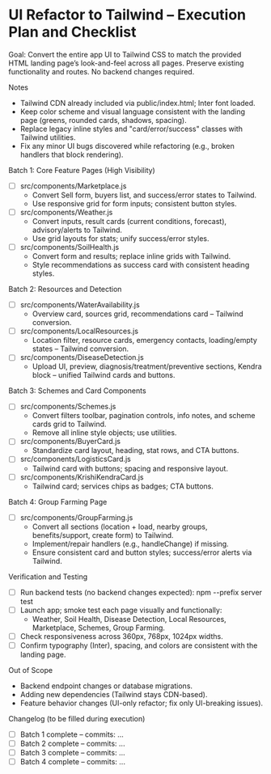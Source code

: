 # UI Refactor to Tailwind – Execution Plan and Checklist

Goal: Convert the entire app UI to Tailwind CSS to match the provided HTML landing page’s look-and-feel across all pages. Preserve existing functionality and routes. No backend changes required.

Notes
- Tailwind CDN already included via public/index.html; Inter font loaded.
- Keep color scheme and visual language consistent with the landing page (greens, rounded cards, shadows, spacing).
- Replace legacy inline styles and "card/error/success" classes with Tailwind utilities.
- Fix any minor UI bugs discovered while refactoring (e.g., broken handlers that block rendering).

Batch 1: Core Feature Pages (High Visibility)
- [ ] src/components/Marketplace.js
  - Convert Sell form, buyers list, and success/error states to Tailwind.
  - Use responsive grid for form inputs; consistent button styles.
- [ ] src/components/Weather.js
  - Convert inputs, result cards (current conditions, forecast), advisory/alerts to Tailwind.
  - Use grid layouts for stats; unify success/error styles.
- [ ] src/components/SoilHealth.js
  - Convert form and results; replace inline grids with Tailwind.
  - Style recommendations as success card with consistent heading styles.

Batch 2: Resources and Detection
- [ ] src/components/WaterAvailability.js
  - Overview card, sources grid, recommendations card – Tailwind conversion.
- [ ] src/components/LocalResources.js
  - Location filter, resource cards, emergency contacts, loading/empty states – Tailwind conversion.
- [ ] src/components/DiseaseDetection.js
  - Upload UI, preview, diagnosis/treatment/preventive sections, Kendra block – unified Tailwind cards and buttons.

Batch 3: Schemes and Card Components
- [ ] src/components/Schemes.js
  - Convert filters toolbar, pagination controls, info notes, and scheme cards grid to Tailwind.
  - Remove all inline style objects; use utilities.
- [ ] src/components/BuyerCard.js
  - Standardize card layout, heading, stat rows, and CTA buttons.
- [ ] src/components/LogisticsCard.js
  - Tailwind card with buttons; spacing and responsive layout.
- [ ] src/components/KrishiKendraCard.js
  - Tailwind card; services chips as badges; CTA buttons.

Batch 4: Group Farming Page
- [ ] src/components/GroupFarming.js
  - Convert all sections (location + load, nearby groups, benefits/support, create form) to Tailwind.
  - Implement/repair handlers (e.g., handleChange) if missing.
  - Ensure consistent card and button styles; success/error alerts via Tailwind.

Verification and Testing
- [ ] Run backend tests (no backend changes expected): npm --prefix server test
- [ ] Launch app; smoke test each page visually and functionally:
  - Weather, Soil Health, Disease Detection, Local Resources, Marketplace, Schemes, Group Farming.
- [ ] Check responsiveness across 360px, 768px, 1024px widths.
- [ ] Confirm typography (Inter), spacing, and colors are consistent with the landing page.

Out of Scope
- Backend endpoint changes or database migrations.
- Adding new dependencies (Tailwind stays CDN-based).
- Feature behavior changes (UI-only refactor; fix only UI-breaking issues).

Changelog (to be filled during execution)
- [ ] Batch 1 complete – commits: ...
- [ ] Batch 2 complete – commits: ...
- [ ] Batch 3 complete – commits: ...
- [ ] Batch 4 complete – commits: ...
